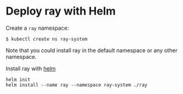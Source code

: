 # Deploy ray with Helm

Create a `ray` namespace:

```console
$ kubectl create ns ray-system
```

Note that you could install ray in the default namespace or any other namespace.

Install ray with [helm](https://github.com/kubernetes/helm)

```console
helm init
helm install --name ray --namespace ray-system ./ray
```
